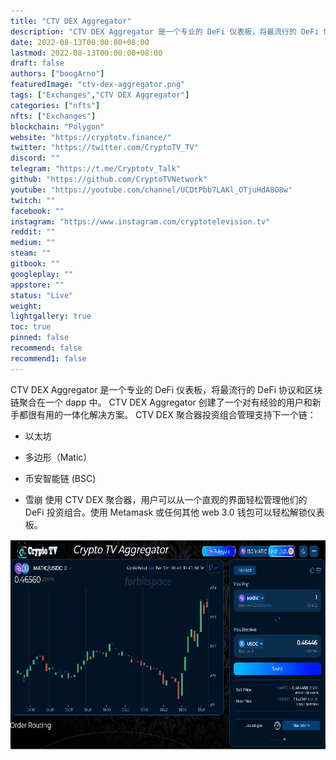 ```yaml
---
title: "CTV DEX Aggregator"
description: "CTV DEX Aggregator 是一个专业的 DeFi 仪表板，将最流行的 DeFi 协议和区块链聚合在一个 dapp 中。"
date: 2022-08-13T00:00:00+08:00
lastmod: 2022-08-13T00:00:00+08:00
draft: false
authors: ["boogArno"]
featuredImage: "ctv-dex-aggregator.png"
tags: ["Exchanges","CTV DEX Aggregator"]
categories: ["nfts"]
nfts: ["Exchanges"]
blockchain: "Polygon"
website: "https://cryptotv.finance/"
twitter: "https://twitter.com/CryptoTV_TV"
discord: ""
telegram: "https://t.me/Cryptotv_Talk"
github: "https://github.com/CryptoTVNetwork"
youtube: "https://youtube.com/channel/UCDtPbb7LAKl_OTjuHdA8O8w"
twitch: ""
facebook: ""
instagram: "https://www.instagram.com/cryptotelevision.tv"
reddit: ""
medium: ""
steam: ""
gitbook: ""
googleplay: ""
appstore: ""
status: "Live"
weight: 
lightgallery: true
toc: true
pinned: false
recommend: false
recommend1: false
---
```

CTV DEX Aggregator 是一个专业的 DeFi 仪表板，将最流行的 DeFi 协议和区块链聚合在一个 dapp 中。 CTV DEX Aggregator 创建了一个对有经验的用户和新手都很有用的一体化解决方案。
CTV DEX 聚合器投资组合管理支持下一个链：
- 以太坊

- 多边形（Matic）

- 币安智能链 (BSC)

- 雪崩
  使用 CTV DEX 聚合器，用户可以从一个直观的界面轻松管理他们的 DeFi 投资组合。使用 Metamask 或任何其他 web 3.0 钱包可以轻松解锁仪表板。

  

![ctvdexaggregator-dapp-exchanges-matic-image1_6ad220ef1b9ea83b568416a641ebb9e9](ctvdexaggregator-dapp-exchanges-matic-image1_6ad220ef1b9ea83b568416a641ebb9e9.png)
